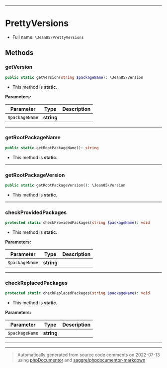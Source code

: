 ***

# PrettyVersions





* Full name: `\Jean85\PrettyVersions`




## Methods


### getVersion



```php
public static getVersion(string $packageName): \Jean85\Version
```



* This method is **static**.




**Parameters:**

| Parameter | Type | Description |
|-----------|------|-------------|
| `$packageName` | **string** |  |




***

### getRootPackageName



```php
public static getRootPackageName(): string
```



* This method is **static**.







***

### getRootPackageVersion



```php
public static getRootPackageVersion(): \Jean85\Version
```



* This method is **static**.







***

### checkProvidedPackages



```php
protected static checkProvidedPackages(string $packageName): void
```



* This method is **static**.




**Parameters:**

| Parameter | Type | Description |
|-----------|------|-------------|
| `$packageName` | **string** |  |




***

### checkReplacedPackages



```php
protected static checkReplacedPackages(string $packageName): void
```



* This method is **static**.




**Parameters:**

| Parameter | Type | Description |
|-----------|------|-------------|
| `$packageName` | **string** |  |




***


***
> Automatically generated from source code comments on 2022-07-13 using [phpDocumentor](http://www.phpdoc.org/) and [saggre/phpdocumentor-markdown](https://github.com/Saggre/phpDocumentor-markdown)
